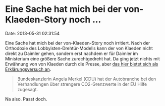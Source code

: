 Eine Sache hat mich bei der von-Klaeden-Story noch \...
=======================================================

Date: 2013-05-31 02:31:54

Eine Sache hat mich bei der von-Klaeden-Story noch irritiert. Nach der
Orthodoxie des Lobbyisten-Drehtür-Modells kann der von Klaeden nicht
direkt zu Daimler gehen, sondern erst nachdem er für Daimler im
Ministerium eine größere Sache zurechtgedreht hat. Da ging jetzt nichts
mit Erwähnung von von Klaeden durch die Presse, aber [das hier bietet
sich als Erklärungsversuch
an](http://ml.spiegel.de/article.do?id=902162).

> Bundeskanzlerin Angela Merkel (CDU) hat der Autobranche bei den
> Verhandlungen über strengere CO2-Grenzwerte in der EU Hilfe zugesagt.

Na also. Passt doch.
